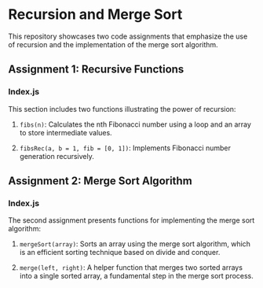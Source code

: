 # Recursion and Merge Sort

This repository showcases two code assignments that emphasize the use of recursion and the implementation of the merge sort algorithm.

## Assignment 1: Recursive Functions

### Index.js

This section includes two functions illustrating the power of recursion:

1. `fibs(n)`: Calculates the nth Fibonacci number using a loop and an array to store intermediate values.

2. `fibsRec(a, b = 1, fib = [0, 1])`: Implements Fibonacci number generation recursively. 

## Assignment 2: Merge Sort Algorithm

### Index.js

The second assignment presents functions for implementing the merge sort algorithm:

1. `mergeSort(array)`: Sorts an array using the merge sort algorithm, which is an efficient sorting technique based on divide and conquer.

2. `merge(left, right)`: A helper function that merges two sorted arrays into a single sorted array, a fundamental step in the merge sort process.
